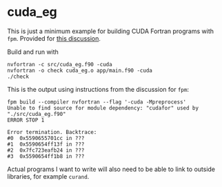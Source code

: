 # cuda_eg

This is just a minimum example for building CUDA Fortran programs with `fpm`. Provided for [this discussion](https://github.com/fortran-lang/fpm/discussions/493).

Build and run with
```
nvfortran -c src/cuda_eg.f90 -cuda
nvfortran -o check cuda_eg.o app/main.f90 -cuda
./check
```

This is the output using instructions from the discussion for `fpm`:
```
fpm build --compiler nvfortran --flag '-cuda -Mpreprocess'
Unable to find source for module dependency: "cudafor" used by "./src/cuda_eg.f90"
ERROR STOP 1

Error termination. Backtrace:
#0  0x5590655701cc in ???
#1  0x5590654ff13f in ???
#2  0x7fc723eafb24 in ???
#3  0x5590654ff1b8 in ???
```

Actual programs I want to write will also need to be able to link to outside libraries, for example `curand`. 